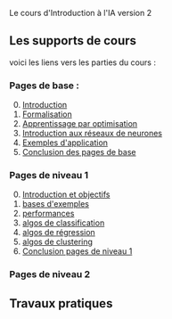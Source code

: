Le cours d'Introduction à l'IA version 2

## Les supports de cours

voici les liens vers les parties du cours :

### Pages de base :

0. [Introduction](Cours/00_intro.md)
1. [Formalisation](Cours/01_formalisation.md)
2. [Apprentissage par optimisation](Cours/02_optimisation.md)
3. [Introduction aux réseaux de neurones](Cours/03_Presentation_DNN.md)
4. [Exemples d'application](Cours/04_exemples_application.md)
5. [Conclusion des pages de base](Cours/05_conclusion_pages_de_base.md)

### Pages de niveau 1

0. [Introduction et objectifs](Cours/10_introduction_pages_niveau1.md)
1. [bases d'exemples](Cours\11_bases_d_exemples.md)
2. [performances](Cours\12_performances.md)
3. [algos de classification](Cours\13_algos_classif.md)
4. [algos de régression](Cours\14_algos_regression.md)
5. [algos de clustering](Cours\15_algos_clustering.md)
6. [Conclusion pages de niveau 1](Cours\16_conclusion_niveau1.md)

### Pages de niveau 2

## Travaux pratiques

